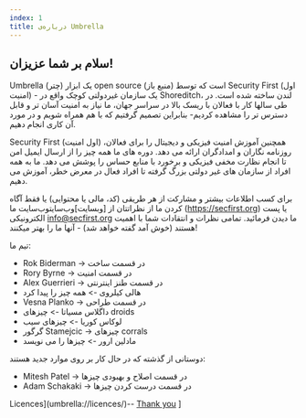 ```yaml
---
index: 1
title: درباره‌ی Umbrella
---
```

## سلام بر شما عزیزان!

Umbrella (چتر) یک ابزار open source (منبع باز) است که توسط Security First (اول امنیت) - یک سازمان غیردولتی کوچک واقع در Shoreditch، لندن ساخته شده است. در طی سالها کار با فعالان با ریسک بالا در سراسر جهان، ما نیاز به امنیت آسان تر و قابل دسترس تر را مشاهده کردیم- بنابراین تصمیم گرفتیم که با هم همراه شویم و در مورد آن کاری انجام دهیم.

Security First (اول امنیت) همچنین آموزش امنیت فیزیکی و دیجیتال را برای فعالان، روزنامه نگاران و امدادگران ارائه می دهد. دوره های ما همه چیز را از ارسال ایمیل امن تا انجام نظارت مخفی فیزیکی و برخورد با منابع حساس را پوشش می دهد. ما به همه افراد از سازمان های غیر دولتی بزرگ گرفته تا افراد فعال در معرض خطر، آموزش می دهیم.

برای کسب اطلاعات بیشتر و مشارکت از هر طریقی (کد، مالی یا محتوایی) یا فقط آگاه کردن ما از نظراتتان از [وبسایت]وب‌سایتوب‌سایت ما (https://secfirst.org) یا پست الکترونیکی info@secfirst.org ما دیدن فرمائید. تمامی نظرات و انتقادات شما با اهمیت هستند (خوش آمد گفته خواهد شد) - آنها ما را بهتر میکنند!

تیم ما:

*   Rok Biderman -> در قسمت ساخت 
*   Rory Byrne -> در قسمت امنیت 
*   Alex Guerrieri -> در قسمت طنز اینترنتی 
*   هالی کیلروی -&gt; همه چیز را پیدا کرد
*   Vesna Planko -> در قسمت طراحی 
*   داگلاس مسیاتا -&gt; چیزهای droids
*   لوکاس کوریا -&gt; چیزهای سیب
*   گرگور Stamejcic -&gt; چیزهای corrals
*   مادلین ارور -&gt; چیزها را می نویسد

دوستانی از گذشته که در حال کار بر روی موارد جدید هستند:
*   Mitesh Patel -> در قسمت اصلاح و بهبودی چیزها
*   Adam Schakaki -> در قسمت درست کردن چیزها

Licences](umbrella://licences/)-- [Thank you](umbrella://thankyou/) ]
